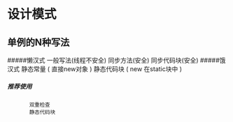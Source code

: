 # 设计模式



## 单例的N种写法

#####懒汉式
            一般写法(线程不安全)
            同步方法(安全)
            同步代码块(安全)
#####饿汉式
            静态常量 ( 直接new对象 )
            静态代码块 ( new 在static块中 ) 
            
##### 推荐使用
           双重检查
           静态代码块


